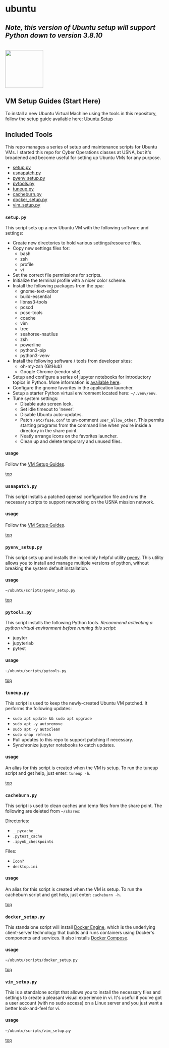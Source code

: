 # <a id="top"></a> ubuntu

## *Note, this version of Ubuntu setup will support Python down to version 3.8.10*

<br>

<img src="https://drive.google.com/uc?export=view&id=1H04KVAA3ohH_dLXIrC0bXuJXDn3VutKc" width="120"/>

## VM Setup Guides (Start Here)

To install a new Ubuntu Virtual Machine using the tools in this repository,
follow the setup guide available here: [Ubuntu
Setup](https://sites.google.com/view/ubuntuvm)

## Included Tools

This repo manages a series of setup and maintenance scripts for Ubuntu VMs. I
started this repo for Cyber Operations classes at USNA, but it's broadened and
become useful for setting up Ubuntu VMs for any purpose.

* [setup.py](#setup)
* [usnapatch.py](#usnapatch)
* [pyenv_setup.py](#pyenv_setup)
* [pytools.py](#pytools)
* [tuneup.py](#tuneup)
* [cacheburn.py](#cacheburn)
* [docker_setup.py](#docker_setup)
* [vim_setup.py](#vim_setup)

### <a id="setup"></a> `setup.py`

This script sets up a new Ubuntu VM with the following software and settings:

* Create new directories to hold various settings/resource files.
* Copy new settings files for:
  * bash
  * zsh
  * profile
  * vi
* Set the correct file permissions for scripts.
* Initialize the terminal profile with a nicer color scheme.
* Install the following packages from the ppa:
  * gnome-text-editor
  * build-essential
  * libnss3-tools
  * pcscd
  * pcsc-tools
  * ccache
  * vim
  * tree
  * seahorse-nautilus
  * zsh
  * powerline
  * python3-pip
  * python3-venv
* Install the following software / tools from developer sites:
  * oh-my-zsh (GitHub)
  * Google Chrome (vendor site)
* Setup and configure a series of jupyter notebooks for introductory topics in
  Python. More information is [available
  here](https://github.com/geozeke/notebooks).
* Configure the gnome favorites in the application launcher.
* Setup a starter Python virtual environment located here: `~/.venv/env`.
* Tune system settings:
  * Disable auto screen lock.
  * Set idle timeout to 'never'.
  * Disable Ubuntu auto-updates.
  * Patch `/etc/fuse.conf` to un-comment `user_allow_other`. This permits
    starting programs from the command line when you're inside a directory in
    the share point.
  * Neatly arrange icons on the favorites launcher.
  * Clean up and delete temporary and unused files.

#### usage

Follow the [VM Setup Guides](#top).

[top](#top)

### <a id="usnapatch"></a> `usnapatch.py`

This script installs a patched openssl configuration file and runs the
necessary scripts to support networking on the USNA mission network.

#### usage

Follow the [VM Setup Guides](#top).

[top](#top)

### <a id="pyenv_setup"></a> `pyenv_setup.py`

This script sets up and installs the incredibly helpful utility
[pyenv](https://github.com/pyenv/pyenv). This utility allows you to install and
manage multiple versions of python, without breaking the system default
installation.

#### usage

`~/ubuntu/scripts/pyenv_setup.py`

[top](#top)

### <a id="pytools"></a> `pytools.py`

This script installs the following Python tools. *Recommend activating a python
virtual environment before running this script*:

* jupyter
* jupyterlab
* pytest

#### usage

`~/ubuntu/scripts/pytools.py`

[top](#top)

### <a id="tuneup"></a> `tuneup.py`

This script is used to keep the newly-created Ubuntu VM patched. It performs
the following updates:

* `sudo apt update && sudo apt upgrade`
* `sudo apt -y autoremove`
* `sudo apt -y autoclean`
* `sudo snap refresh`
* Pull updates to this repo to support patching if necessary.
* Synchronize jupyter notebooks to catch updates.

#### usage

An alias for this script is created when the VM is setup. To run the tuneup
script and get help, just enter: `tuneup -h`.

[top](#top)

### <a id="cacheburn"></a> `cacheburn.py`

This script is used to clean caches and temp files from the share point. The
following are deleted from `~/shares`:

Directories:

* `__pycache__`
* `.pytest_cache`
* `.ipynb_checkpoints`

Files:

* `Icon?`
* `desktop.ini`

#### usage

An alias for this script is created when the VM is setup. To run the cacheburn
script and get help, just enter: `cacheburn -h`.

[top](#top)

### <a id="docker_setup"></a> `docker_setup.py`

This standalone script will install [Docker
Engine](https://docs.docker.com/engine/), which is the underlying client-server
technology that builds and runs containers using Docker's components and
services. It also installs [Docker
Compose](https://docs.docker.com/get-started/08_using_compose/).

#### usage

`~/ubuntu/scripts/docker_setup.py`

[top](#top)

### <a id="vim_setup"></a> `vim_setup.py`

This is a standalone script that allows you to install the necessary files and
settings to create a pleasant visual experience in vi. It's useful if you've
got a user account (with no sudo access) on a Linux server and you just want a
better look-and-feel for vi.

#### usage

`~/ubuntu/scripts/vim_setup.py`

[top](#top)

